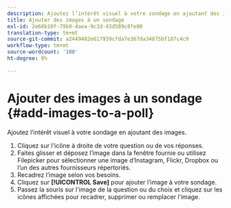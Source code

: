 ```yaml
---
description: Ajoutez l’intérêt visuel à votre sondage en ajoutant des images.
title: Ajouter des images à un sondage
exl-id: 2e68b10f-79b9-4aea-9c3d-43d589c8fe00
translation-type: tm+mt
source-git-commit: a2449482e617939cfda7e367da34875bf187c4c9
workflow-type: tm+mt
source-wordcount: '100'
ht-degree: 0%

---
```


# Ajouter des images à un sondage {#add-images-to-a-poll}

Ajoutez l’intérêt visuel à votre sondage en ajoutant des images.

1. Cliquez sur l&#39;icône à droite de votre question ou de vos réponses.
1. Faites glisser et déposez l’image dans la fenêtre fournie ou utilisez Filepicker pour sélectionner une image d’Instagram, Flickr, Dropbox ou l’un des autres fournisseurs répertoriés.
1. Recadrez l’image selon vos besoins.
1. Cliquez sur **[!UICONTROL Save]** pour ajouter l’image à votre sondage.
1. Passez la souris sur l&#39;image de la question ou du choix et cliquez sur les icônes affichées pour recadrer, supprimer ou remplacer l&#39;image.
